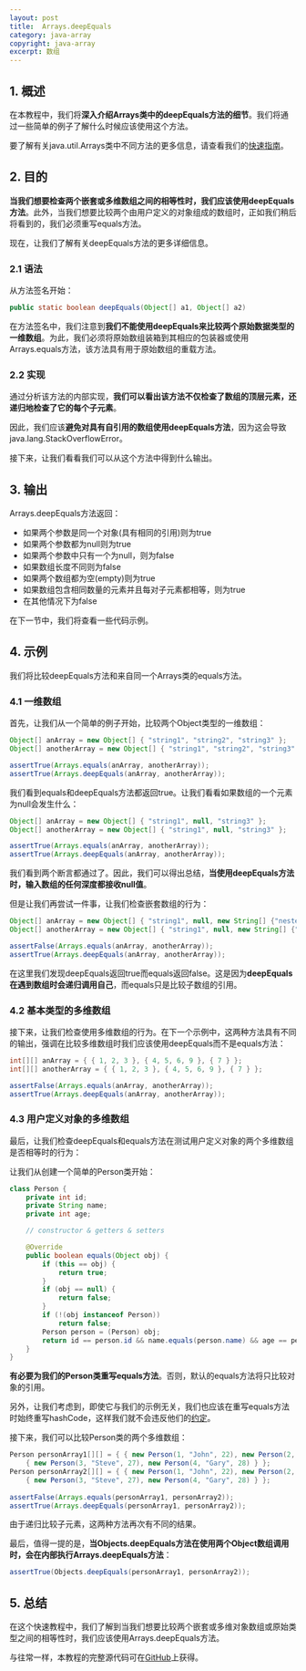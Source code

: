 ```yaml
---
layout: post
title:  Arrays.deepEquals
category: java-array
copyright: java-array
excerpt: 数组
---
```


## 1. 概述

在本教程中，我们将**深入介绍Arrays类中的deepEquals方法的细节**。我们将通过一些简单的例子了解什么时候应该使用这个方法。

要了解有关java.util.Arrays类中不同方法的更多信息，请查看我们的[快速指南](https://www.baeldung.com/java-util-arrays)。

## 2. 目的

**当我们想要检查两个嵌套或多维数组之间的相等性时，我们应该使用deepEquals方法**。此外，当我们想要比较两个由用户定义的对象组成的数组时，正如我们稍后将看到的，我们必须重写equals方法。

现在，让我们了解有关deepEquals方法的更多详细信息。

### 2.1 语法

从方法签名开始：

```java
public static boolean deepEquals(Object[] a1, Object[] a2)
```

在方法签名中，我们注意到**我们不能使用deepEquals来比较两个原始数据类型的一维数组**。为此，我们必须将原始数组装箱到其相应的包装器或使用Arrays.equals方法，该方法具有用于原始数组的重载方法。

### 2.2 实现

通过分析该方法的内部实现，**我们可以看出该方法不仅检查了数组的顶层元素，还递归地检查了它的每个子元素**。

因此，我们应该**避免对具有自引用的数组使用deepEquals方法**，因为这会导致java.lang.StackOverflowError。

接下来，让我们看看我们可以从这个方法中得到什么输出。

## 3. 输出

Arrays.deepEquals方法返回：

-   如果两个参数是同一个对象(具有相同的引用)则为true
-   如果两个参数都为null则为true
-   如果两个参数中只有一个为null，则为false
-   如果数组长度不同则为false
-   如果两个数组都为空(empty)则为true
-   如果数组包含相同数量的元素并且每对子元素都相等，则为true
-   在其他情况下为false

在下一节中，我们将查看一些代码示例。

## 4. 示例

我们将比较deepEquals方法和来自同一个Arrays类的equals方法。

### 4.1 一维数组

首先，让我们从一个简单的例子开始，比较两个Object类型的一维数组：

```java
Object[] anArray = new Object[] { "string1", "string2", "string3" };
Object[] anotherArray = new Object[] { "string1", "string2", "string3" };

assertTrue(Arrays.equals(anArray, anotherArray));
assertTrue(Arrays.deepEquals(anArray, anotherArray));
```

我们看到equals和deepEquals方法都返回true。让我们看看如果数组的一个元素为null会发生什么：

```java
Object[] anArray = new Object[] { "string1", null, "string3" };
Object[] anotherArray = new Object[] { "string1", null, "string3" };

assertTrue(Arrays.equals(anArray, anotherArray));
assertTrue(Arrays.deepEquals(anArray, anotherArray));
```

我们看到两个断言都通过了。因此，我们可以得出总结，**当使用deepEquals方法时，输入数组的任何深度都接收null值**。

但是让我们再尝试一件事，让我们检查嵌套数组的行为：

```java
Object[] anArray = new Object[] { "string1", null, new String[] {"nestedString1", "nestedString2" }};
Object[] anotherArray = new Object[] { "string1", null, new String[] {"nestedString1", "nestedString2" } };

assertFalse(Arrays.equals(anArray, anotherArray));
assertTrue(Arrays.deepEquals(anArray, anotherArray));
```

在这里我们发现deepEquals返回true而equals返回false。这是因为**deepEquals在遇到数组时会递归调用自己**，而equals只是比较子数组的引用。

### 4.2 基本类型的多维数组

接下来，让我们检查使用多维数组的行为。在下一个示例中，这两种方法具有不同的输出，强调在比较多维数组时我们应该使用deepEquals而不是equals方法：

```java
int[][] anArray = { { 1, 2, 3 }, { 4, 5, 6, 9 }, { 7 } };
int[][] anotherArray = { { 1, 2, 3 }, { 4, 5, 6, 9 }, { 7 } };

assertFalse(Arrays.equals(anArray, anotherArray));
assertTrue(Arrays.deepEquals(anArray, anotherArray));
```

### 4.3 用户定义对象的多维数组

最后，让我们检查deepEquals和equals方法在测试用户定义对象的两个多维数组是否相等时的行为：

让我们从创建一个简单的Person类开始：

```java
class Person {
    private int id;
    private String name;
    private int age;

    // constructor & getters & setters

    @Override
    public boolean equals(Object obj) {
        if (this == obj) {
            return true;
        }
        if (obj == null) {
            return false;
        }
        if (!(obj instanceof Person))
            return false;
        Person person = (Person) obj;
        return id == person.id && name.equals(person.name) && age == person.age;
    }
}
```

**有必要为我们的Person类重写equals方法**。否则，默认的equals方法将只比较对象的引用。

另外，让我们考虑到，即使它与我们的示例无关，我们也应该在重写equals方法时始终重写hashCode，这样我们就不会违反他们的[约定](https://www.baeldung.com/java-equals-hashcode-contracts)。

接下来，我们可以比较Person类的两个多维数组：

```java
Person personArray1[][] = { { new Person(1, "John", 22), new Person(2, "Mike", 23) },
    { new Person(3, "Steve", 27), new Person(4, "Gary", 28) } };
Person personArray2[][] = { { new Person(1, "John", 22), new Person(2, "Mike", 23) }, 
    { new Person(3, "Steve", 27), new Person(4, "Gary", 28) } };
    
assertFalse(Arrays.equals(personArray1, personArray2));
assertTrue(Arrays.deepEquals(personArray1, personArray2));
```

由于递归比较子元素，这两种方法再次有不同的结果。

最后，值得一提的是，**当Objects.deepEquals方法在使用两个Object数组调用时，会在内部执行Arrays.deepEquals方法**：

```java
assertTrue(Objects.deepEquals(personArray1, personArray2));
```

## 5. 总结

在这个快速教程中，我们了解到当我们想要比较两个嵌套或多维对象数组或原始类型之间的相等性时，我们应该使用Arrays.deepEquals方法。

与往常一样，本教程的完整源代码可在[GitHub](https://github.com/tuyucheng7/taketoday-tutorial4j/tree/master/java-core-modules/java-arrays-operations-advanced)上获得。